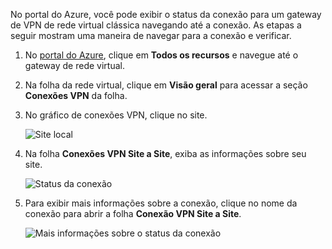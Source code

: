 No portal do Azure, você pode exibir o status da conexão para um gateway de VPN de rede virtual clássica navegando até a conexão. As etapas a seguir mostram uma maneira de navegar para a conexão e verificar.

1. No [portal do Azure](http://portal.azure.com), clique em **Todos os recursos** e navegue até o gateway de rede virtual.
2. Na folha da rede virtual, clique em **Visão geral** para acessar a seção **Conexões VPN** da folha.
3. No gráfico de conexões VPN, clique no site.

    ![Site local](./media/vpn-gateway-verify-connection-azureportal-classic/localsitename.png "site local")
4. Na folha **Conexões VPN Site a Site**, exiba as informações sobre seu site.

    ![Status da conexão](./media/vpn-gateway-verify-connection-azureportal-classic/siteconnectstatus.png "Status da conexão")
5. Para exibir mais informações sobre a conexão, clique no nome da conexão para abrir a folha **Conexão VPN Site a Site**.

    ![Mais informações sobre o status da conexão](./media/vpn-gateway-verify-connection-azureportal-classic/connections4.png "Mais informações sobre o status da conexão")

<!--HONumber=Jan17_HO5-->


